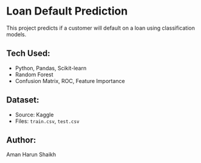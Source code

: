 #  Loan Default Prediction

This project predicts if a customer will default on a loan using classification models.

## Tech Used:
- Python, Pandas, Scikit-learn
- Random Forest
- Confusion Matrix, ROC, Feature Importance

## Dataset:
- Source: Kaggle  
- Files: `train.csv`, `test.csv`

## Author:
Aman Harun Shaikh
